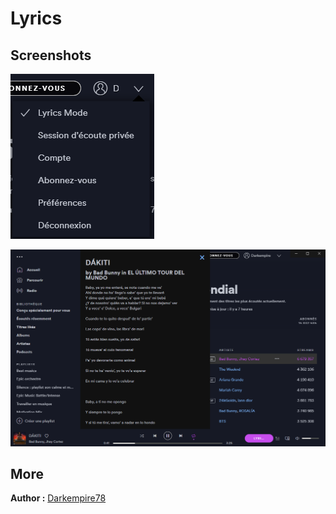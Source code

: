 # Lyrics

## Screenshots

![](Capture2.png)

![](Capture1.png)

## More

**Author :** [Darkempire78](https://github.com/Darkempire78)